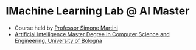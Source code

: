 # IMachine Learning Lab @ AI Master

- Course held by [Professor Simone Martini](https://www.unibo.it/en/teaching/course-unit-catalogue/course-unit/2020/446593)
- [Artificial Intelligence Master Degree in Computer Science and Engineering, University of Bologna](https://corsi.unibo.it/magistrale/artificial-intelligence)
